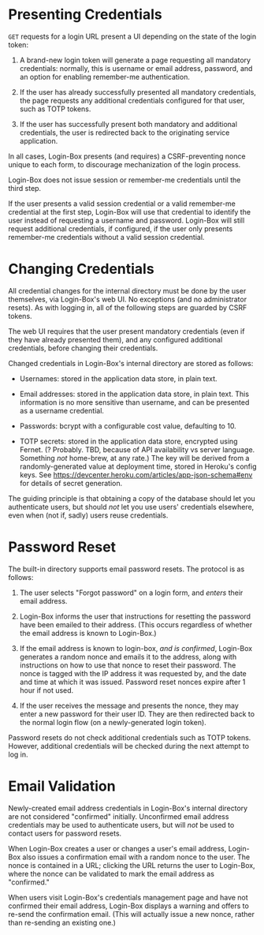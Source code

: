 # Presenting Credentials

`GET` requests for a login URL present a UI depending on the state of the login token:

1. A brand-new login token will generate a page requesting all mandatory credentials: normally, this is username or email address, password, and an option for enabling remember-me authentication.

2. If the user has already successfully presented all mandatory credentials, the page requests any additional credentials configured for that user, such as TOTP tokens.

3. If the user has successfully present both mandatory and additional credentials, the user is redirected back to the originating service application.

In all cases, Login-Box presents (and requires) a CSRF-preventing nonce unique to each form, to discourage mechanization of the login process.

Login-Box does not issue session or remember-me credentials until the third step.

If the user presents a valid session credential or a valid remember-me credential at the first step, Login-Box will use that credential to identify the user instead of requesting a username and password. Login-Box will still request additional credentials, if configured, if the user only presents remember-me credentials without a valid session credential.

# Changing Credentials

All credential changes for the internal directory must be done by the user themselves, via Login-Box's web UI. No exceptions (and no administrator resets). As with logging in, all of the following steps are guarded by CSRF tokens.

The web UI requires that the user present mandatory credentials (even if they have already presented them), and any configured additional credentials, before changing their credentials.

Changed credentials in Login-Box's internal directory are stored as follows:

* Usernames: stored in the application data store, in plain text.

* Email addresses: stored in the application data store, in plain text. This information is no more sensitive than username, and can be presented as a username credential.

* Passwords: bcrypt with a configurable cost value, defaulting to 10.

* TOTP secrets: stored in the application data store, encrypted using Fernet. (? Probably. TBD, because of API availability vs server language. Something _not_ home-brew, at any rate.) The key will be derived from a randomly-generated value at deployment time, stored in Heroku's config keys. See https://devcenter.heroku.com/articles/app-json-schema#env for details of secret generation.

The guiding principle is that obtaining a copy of the database should let you authenticate users, but should _not_ let you use users' credentials elsewhere, even when (not if, sadly) users reuse credentials.

# Password Reset

The built-in directory supports email password resets. The protocol is as follows:

1. The user selects "Forgot password" on a login form, and _enters_ their email address.

2. Login-Box informs the user that instructions for resetting the password have been emailed to their address. (This occurs regardless of whether the email address is known to Login-Box.)

3. If the email address is known to login-box, _and is confirmed_, Login-Box generates a random nonce and emails it to the address, along with instructions on how to use that nonce to reset their password. The nonce is tagged with the IP address it was requested by, and the date and time at which it was issued. Password reset nonces expire after 1 hour if not used.

4. If the user receives the message and presents the nonce, they may enter a new password for their user ID. They are then redirected back to the normal login flow (on a newly-generated login token).

Password resets do not check additional credentials such as TOTP tokens. However, additional credentials will be checked during the next attempt to log in.

# Email Validation

Newly-created email address credentials in Login-Box's internal directory are not considered "confirmed" initially. Unconfirmed email address credentials may be used to authenticate users, but will _not_ be used to contact users for password resets.

When Login-Box creates a user or changes a user's email address, Login-Box also issues a confirmation email with a random nonce to the user. The nonce is contained in a URL; clicking the URL returns the user to Login-Box, where the nonce can be validated to mark the email address as "confirmed."

When users visit Login-Box's credentials management page and have not confirmed their email address, Login-Box displays a warning and offers to re-send the confirmation email. (This will actually issue a new nonce, rather than re-sending an existing one.)
